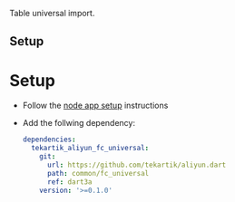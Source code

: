 Table universal import.

## Setup

# Setup

- Follow the [node app setup](https://github.com/tekartik/app_node_utils.dart/tree/master/app_build) instructions

- Add the follwing dependency:

  ```yaml
  dependencies:
    tekartik_aliyun_fc_universal:
      git:
        url: https://github.com/tekartik/aliyun.dart
        path: common/fc_universal
        ref: dart3a
      version: '>=0.1.0'
  ```